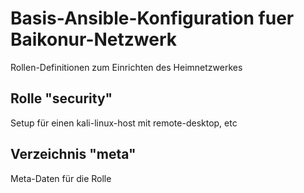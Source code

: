 # Basis-Ansible-Konfiguration fuer Baikonur-Netzwerk
Rollen-Definitionen zum Einrichten des Heimnetzwerkes

## Rolle "security"
Setup für einen kali-linux-host mit remote-desktop, etc

## Verzeichnis "meta"
Meta-Daten für die Rolle
